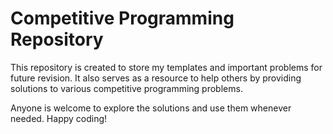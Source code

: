 # Competitive Programming Repository

This repository is created to store my templates and important problems for future revision. It also serves as a resource to help others by providing solutions to various competitive programming problems.

Anyone is welcome to explore the solutions and use them whenever needed. Happy coding!
